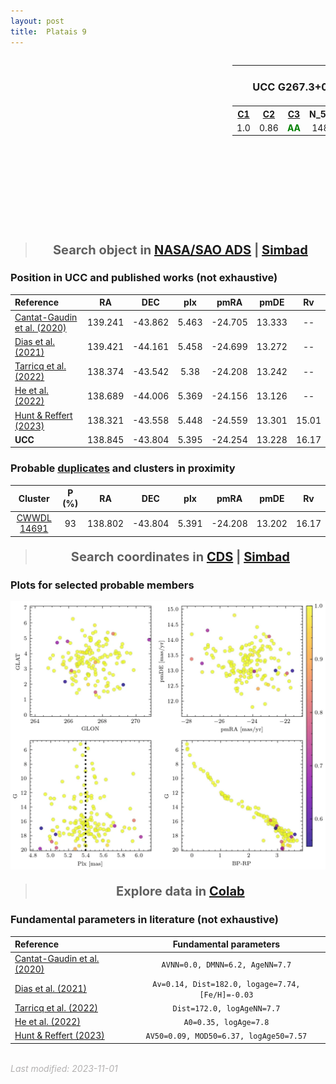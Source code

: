 ```yaml
---
layout: post
title:  Platais 9
---
```


<div style="display: flex; justify-content: space-between;">
 <div style="text-align: center;">
 <!-- Left block -->
 <div id="aladin-lite-div" style="width:355px;height:250px;"></div>
 <script type="text/javascript" src="https://aladin.cds.unistra.fr/AladinLite/api/v3/latest/aladin.js" charset="utf-8"></script>
 <script type="text/javascript">
   let aladin;
   A.init.then(() => {
      aladin = A.aladin('#aladin-lite-div', {survey: "P/DSS2/color", fov:2.68, target: "138.845 -43.804"});
   });
 </script>
</div>
<!-- Left block -->

<table style="text-align: center; width:355px;height:250px;">
  <!-- Row 1 (title) -->
  <tr>
    <td colspan="5"><h3>UCC G267.3+03.7</h3></td>
  </tr>
  <!-- Row 2 -->
  <tr>
    <th><a href="https://ucc.ar/faq#what-are-the-c1-c2-and-c3-parameters" title="Photometric class">C1</a></th>
    <th><a href="https://ucc.ar/faq#what-are-the-c1-c2-and-c3-parameters" title="Density class">C2</a></th>
    <th><a href="https://ucc.ar/faq#what-are-the-c1-c2-and-c3-parameters" title="Combined class">C3</a></th>
    <th><div title="Stars with membership probability >50%">N_50</div></th>
    <th><div title="Radius that contains half the members [arcmin]">r_50</div></th>
  </tr>
  <!-- Row 3 -->
  <tr>
    <td>1.0</td>
    <td>0.86</td>
    <td><span style="color: green; font-weight: bold;">A</span><span style="color: green; font-weight: bold;">A</span></td>
    <td>148</td>
    <td>80.4</td>
  </tr>
</table>
</div>

> <p style="text-align:center; font-weight: bold; font-size:20px">Search object in <a href="https://ui.adsabs.harvard.edu/search/q=%20collection%3Aastronomy%20body%3A%22Platais%209%22&sort=date%20desc%2C%20bibcode%20desc&p_=0" target="_blank">NASA/SAO ADS</a> | <a href="https://simbad.cds.unistra.fr/simbad/sim-id-refs?Ident=platais9" target="_blank">Simbad</a></p>


### Position in UCC and published works (not exhaustive)

| Reference    | RA    | DEC   | plx  | pmRA  | pmDE   |  Rv  |
| :---         | :---: | :---: | :---: | :---: | :---: | :---: |
|[Cantat-Gaudin et al. (2020)](https://ui.adsabs.harvard.edu/abs/2020A%26A...640A...1C) | 139.241 | -43.862 | 5.463 | -24.705 | 13.333 | -- |
|[Dias et al. (2021)](https://ui.adsabs.harvard.edu/abs/2021MNRAS.504..356D) | 139.421 | -44.161 | 5.458 | -24.699 | 13.272 | -- |
|[Tarricq et al. (2022)](https://ui.adsabs.harvard.edu/abs/2022A%26A...659A..59T/abstract) | 138.374 | -43.542 | 5.38 | -24.208 | 13.242 | -- |
|[He et al. (2022)](https://ui.adsabs.harvard.edu/abs/2022ApJS..262....7H/abstract) | 138.689 | -44.006 | 5.369 | -24.156 | 13.126 | -- |
|[Hunt & Reffert (2023)](https://ui.adsabs.harvard.edu/abs/2023A%26A...673A.114H/abstract) | 138.321 | -43.558 | 5.448 | -24.559 | 13.301 | 15.01 |
| **UCC** |138.845 | -43.804 | 5.395 | -24.254 | 13.228 | 16.17 |


### Probable <a href="https://ucc.ar/faq#probable-duplicates" title="See FAQ for definition of proximity">duplicates</a> and clusters in proximity

| Cluster | P (%) | RA    | DEC   | plx   | pmRA  | pmDE  | Rv    |
| :---:   | :---: | :---: | :---: | :---: | :---: | :---: | :---: |
|[CWWDL 14691](https://ucc.ar/_clusters/cwwdl14691/)| 93 | 138.802 | -43.804 | 5.391 | -24.208 | 13.202 | 16.17 |

> <p style="text-align:center; font-weight: bold; font-size:20px">Search coordinates in <a href="https://cdsportal.u-strasbg.fr/?target=138.845,-43.804" target="_blank">CDS</a> | <a href="https://simbad.cds.unistra.fr/mobile/object_list.html?coord=138.845%20-43.804&output=json&radius=5&userEntry=platais9" target="_blank">Simbad</a></p>

### Plots for selected probable members

![CLUSTER](https://raw.githubusercontent.com/ucc23/Q3P/main/plots/platais9.webp)


> <p style="text-align:center; font-weight: bold; font-size:20px">Explore data in <a href="https://colab.research.google.com/github/UCC23/Q3P/blob/master/notebooks/platais9.ipynb" target="_blank">Colab</a></p>


### Fundamental parameters in literature (not exhaustive)

| Reference |  Fundamental parameters |
| :---         |     :---:      |
| [Cantat-Gaudin et al. (2020)](https://ui.adsabs.harvard.edu/abs/2020A%26A...640A...1C) | `AVNN=0.0, DMNN=6.2, AgeNN=7.7` |
| [Dias et al. (2021)](https://ui.adsabs.harvard.edu/abs/2021MNRAS.504..356D) | `Av=0.14, Dist=182.0, logage=7.74, [Fe/H]=-0.03` |
| [Tarricq et al. (2022)](https://ui.adsabs.harvard.edu/abs/2022A%26A...659A..59T/abstract) | `Dist=172.0, logAgeNN=7.7` |
| [He et al. (2022)](https://ui.adsabs.harvard.edu/abs/2022ApJS..262....7H/abstract) | `A0=0.35, logAge=7.8` |
| [Hunt & Reffert (2023)](https://ui.adsabs.harvard.edu/abs/2023A%26A...673A.114H/abstract) | `AV50=0.09, MOD50=6.37, logAge50=7.57` |

<br>
<font color="b3b1b1"><i>Last modified: 2023-11-01</i></font>
